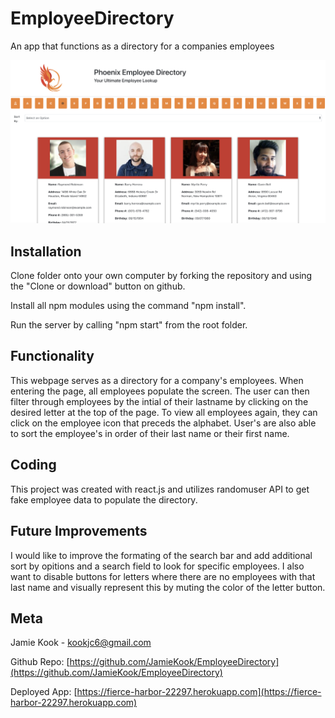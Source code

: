 # EmployeeDirectory
An app that functions as a directory for a companies employees

![image of employee directory](employeeDirectory.png)

## Installation

Clone folder onto your own computer by forking the repository and using the "Clone or download" button on github.

Install all npm modules using the command "npm install".

Run the server by calling "npm start" from the root folder. 

## Functionality
This webpage serves as a directory for a company's employees. When entering the page, all employees populate the screen. The user can then filter through employees by the intial of their lastname by clicking on the desired letter at the top of the page. To view all employees again, they can click on the employee icon that preceds the alphabet. User's are also able to sort the employee's in order of their last name or their first name.  

## Coding

This project was created with react.js and utilizes randomuser API to get fake employee data to populate the directory.  

## Future Improvements
I would like to improve the formating of the search bar and add additional sort by opitions and a search field to look for specific employees. I also want to disable buttons for letters where there are no employees with that last name and visually represent this by muting the color of the letter button. 

## Meta 

Jamie Kook - kookjc6@gmail.com

Github Repo: 
[https://github.com/JamieKook/EmployeeDirectory](https://github.com/JamieKook/EmployeeDirectory)

Deployed App: 
[https://fierce-harbor-22297.herokuapp.com](https://fierce-harbor-22297.herokuapp.com)
